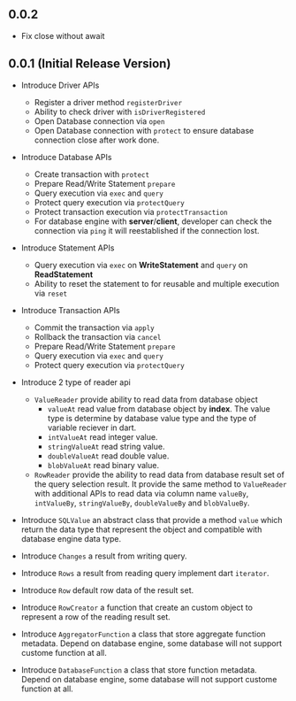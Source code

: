 ## 0.0.2
  * Fix close without await

## 0.0.1 (Initial Release Version)

- Introduce Driver APIs
  * Register a driver method `registerDriver`
  * Ability to check driver with `isDriverRegistered`
  * Open Database connection via `open`
  * Open Database connection with `protect` to ensure database connection close after work done.
  
- Introduce Database APIs
  * Create transaction with `protect`
  * Prepare Read/Write Statement `prepare`
  * Query execution via `exec` and `query`
  * Protect query execution via `protectQuery`
  * Protect transaction execution via `protectTransaction`
  * For database engine with **server**/**client**, developer can check the connection via `ping` it will reestablished if the connection lost.
  
- Introduce Statement APIs
  * Query execution via `exec` on **WriteStatement** and `query` on **ReadStatement**
  * Ability to reset the statement to for reusable and multiple execution via `reset`

- Introduce Transaction APIs
  * Commit the transaction via `apply`
  * Rollback the transaction via `cancel`
  * Prepare Read/Write Statement `prepare`
  * Query execution via `exec` and `query`
  * Protect query execution via `protectQuery`
 
- Introduce 2 type of reader api
  * `ValueReader` provide ability to read data from database object
    - `valueAt` read value from database object by **index**. The value type is determine by database value type and the type of variable reciever in dart.
    - `intValueAt` read integer value.
    - `stringValueAt` read string value.
    - `doubleValueAt` read double value.
    - `blobValueAt` read binary value.
  * `RowReader` provide the ability to read data from database result set of the query selection result. It provide the same method to `ValueReader` with additional APIs to read data via column name `valueBy`, `intValueBy`, `stringValueBy`, `doubleValueBy` and `blobValueBy`.

- Introduce `SQLValue` an abstract class that provide a method `value` which return the data type that represent the object and compatible with database engine data type.
- Introduce `Changes` a result from writing query.
- Introduce `Rows` a result from reading query implement dart `iterator`.
- Introduce `Row` default row data of the result set.
- Introduce `RowCreator` a function that create an custom object to represent a row of the reading result set.
- Introduce `AggregatorFunction` a class that store aggregate function metadata. Depend on database engine, some database will not support custome function at all.
- Introduce `DatabaseFunction` a class that store function metadata. Depend on database engine, some database will not support custome function at all.